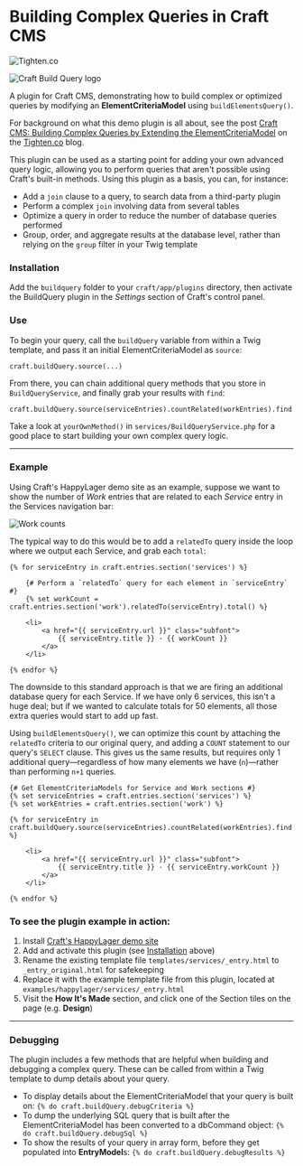 # Building Complex Queries in Craft CMS

![Tighten.co](https://cloud.githubusercontent.com/assets/357312/12957036/e18f14a2-cff8-11e5-98f3-c36f66c614ee.png)

![Craft Build Query logo](https://raw.githubusercontent.com/tightenco/craft-build-query/master/craft-build-quer-logo.png)

A plugin for Craft CMS, demonstrating how to build complex or optimized queries by modifying an **ElementCriteriaModel** using `buildElementsQuery()`.

For background on what this demo plugin is all about, see the post [Craft CMS: Building Complex Queries by Extending the ElementCriteriaModel](http://blog.tighten.co/craft-cms-building-complex-queries-by-extending-the-elementcriteriamodel) on the [Tighten.co](http://tighten.co/) blog.

This plugin can be used as a starting point for adding your own advanced query logic, allowing you to perform queries that aren't possible using Craft's built-in methods. Using this plugin as a basis, you can, for instance:

* Add a `join` clause to a query, to search data from a third-party plugin
* Perform a complex `join` involving data from several tables
* Optimize a query in order to reduce the number of database queries performed
* Group, order, and aggregate results at the database level, rather than relying on the `group` filter in your Twig template

### Installation

Add the `buildquery` folder to your `craft/app/plugins` directory, then activate the BuildQuery plugin in the _Settings_ section of Craft's control panel.

### Use

To begin your query, call the `buildQuery` variable from within a Twig template, and pass it an initial ElementCriteriaModel as `source`:

```twig
craft.buildQuery.source(...)
```

From there, you can chain additional query methods that you store in `BuildQueryService`, and finally grab your results with `find`:

```twig
craft.buildQuery.source(serviceEntries).countRelated(workEntries).find
```

Take a look at `yourOwnMethod()` in `services/BuildQueryService.php` for a good place to start building your own complex query logic.

___

### Example
Using Craft's HappyLager demo site as an example, suppose we want to show the number of *Work* entries that are related to each *Service* entry in the Services navigation bar:

![Work counts](https://cloud.githubusercontent.com/assets/357312/12723250/a475b4e6-c8d6-11e5-981b-e0a35e2166ff.png)


The typical way to do this would be to add a `relatedTo` query inside the loop where we output each Service, and grab each `total`:

```twig
{% for serviceEntry in craft.entries.section('services') %}

    {# Perform a `relatedTo` query for each element in `serviceEntry` #}
    {% set workCount = craft.entries.section('work').relatedTo(serviceEntry).total() %}

    <li>
        <a href="{{ serviceEntry.url }}" class="subfont">
            {{ serviceEntry.title }} · {{ workCount }}
        </a>
    </li>

{% endfor %}
```

The downside to this standard approach is that we are firing an additional database query for each Service. If we have only 6 services, this isn't a huge deal; but if we wanted to calculate totals for 50 elements, all those extra queries would start to add up fast.

Using `buildElementsQuery()`, we can optimize this count by attaching the `relatedTo` criteria to our original query, and adding a `COUNT` statement to our query's `SELECT` clause. This gives us the same results, but requires only 1 additional query—regardless of how many elements we have (`n`)—rather than performing `n+1` queries.

```twig
{# Get ElementCriteriaModels for Service and Work sections #}
{% set serviceEntries = craft.entries.section('services') %}
{% set workEntries = craft.entries.section('work') %}

{% for serviceEntry in craft.buildQuery.source(serviceEntries).countRelated(workEntries).find %}

    <li>
        <a href="{{ serviceEntry.url }}" class="subfont">
            {{ serviceEntry.title }} · {{ serviceEntry.workCount }}
        </a>
    </li>

{% endfor %}
```

### To see the plugin example in action:

1. Install [Craft's HappyLager demo site](https://github.com/pixelandtonic/HappyLager)
2. Add and activate this plugin (see [Installation](#installation) above)
2. Rename the existing template file `templates/services/_entry.html` to `_entry_original.html` for safekeeping
3. Replace it with the example template file from this plugin, located at `examples/happylager/services/_entry.html`
4. Visit the **How It's Made** section, and click one of the Section tiles on the page (e.g. **Design**)

___

### Debugging

The plugin includes a few methods that are helpful when building and debugging a complex query. These can be called from within a Twig template to dump details about your query.

* To display details about the ElementCriteriaModel that your query is built on:
    `{% do craft.buildQuery.debugCriteria %}`
* To dump the underlying SQL query that is built after the ElementCriteriaModel has been converted to a dbCommand object:
    `{% do craft.buildQuery.debugSql %}`
* To show the results of your query in array form, before they get populated into **EntryModel**s:
    `{% do craft.buildQuery.debugResults %}`

